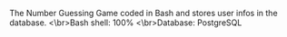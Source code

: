 The Number Guessing Game coded in Bash and stores user infos in the database.
<\br>Bash shell: 100%
<\br>Database: PostgreSQL
